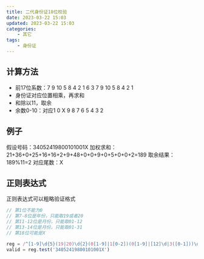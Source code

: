 ```yaml
---
title: 二代身份证18位校验
date: 2023-03-22 15:03
updated: 2023-03-22 15:03
categories:
    - 其它
tags:
    - 身份证
---
```


## 计算方法
- 前17位系数：7 9 10 5 8 4 2 1 6 3 7 9 10 5 8 4 2 1
- 身份证对应位置相乘，再求和
- 和除以11，取余
- 余数0-10：对应1 0 X 9 8 7 6 5 4 3 2

## 例子
假设号码：34052419800101001X
加权求和：21+36+0+25+16+16+2+9+48+0+0+9+0+5+0+0+2=189
取余结果：189%11=2
对应尾数：X

## 正则表达式
正则表达式可以粗略验证格式
```js
// 第1位不能为0
// 第7-8位是年份，只能取19或者20
// 第11-12位是月份，只能取01-12
// 第13-14位是月份，只能取01-31
// 第18位可能是X

reg = /^[1-9]\d{5}(19|20)\d{2}(0[1-9]|1[0-2])(0[1-9]|[12]\d|3([0-1]))\d{3}(\d|X)$/
valid = reg.test('34052419800101001X')
```